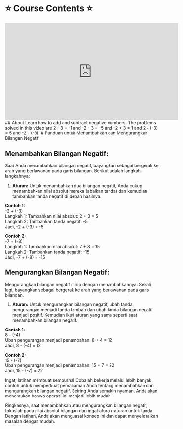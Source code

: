 # ⭐️ Course Contents ⭐️

<iframe width="560" height="315" src="https://www.youtube.com/embed/NQSN00zL5gg" title="YouTube video player" frameborder="0" allow="accelerometer; autoplay; clipboard-write; encrypted-media; gyroscope; picture-in-picture; web-share" allowfullscreen></iframe>
## About
Learn how to add and subtract negative numbers. The problems solved in this video are 2 - 3 = -1 and -2 - 3 = -5 and -2 + 3 = 1 and 2 - (-3) = 5 and -2 - (-3).
# Panduan untuk Menambahkan dan Mengurangkan Bilangan Negatif

## Menambahkan Bilangan Negatif:

Saat Anda menambahkan bilangan negatif, bayangkan sebagai bergerak ke arah yang berlawanan pada garis bilangan. Berikut adalah langkah-langkahnya:

1. **Aturan:** Untuk menambahkan dua bilangan negatif, Anda cukup menambahkan nilai absolut mereka (abaikan tanda) dan kemudian tambahkan tanda negatif di depan hasilnya.

**Contoh 1:**  
-2 + (-3)  
Langkah 1: Tambahkan nilai absolut: 2 + 3 = 5  
Langkah 2: Tambahkan tanda negatif: -5  
Jadi, -2 + (-3) = -5

**Contoh 2:**  
-7 + (-8)  
Langkah 1: Tambahkan nilai absolut: 7 + 8 = 15  
Langkah 2: Tambahkan tanda negatif: -15  
Jadi, -7 + (-8) = -15

## Mengurangkan Bilangan Negatif:

Mengurangkan bilangan negatif mirip dengan menambahkannya. Sekali lagi, bayangkan sebagai bergerak ke arah yang berlawanan pada garis bilangan.

1. **Aturan:** Untuk mengurangkan bilangan negatif, ubah tanda pengurangan menjadi tanda tambah dan ubah tanda bilangan negatif menjadi positif. Kemudian ikuti aturan yang sama seperti saat menambahkan bilangan negatif.

**Contoh 1:**  
8 - (-4)  
Ubah pengurangan menjadi penambahan: 8 + 4 = 12  
Jadi, 8 - (-4) = 12

**Contoh 2:**  
15 - (-7)  
Ubah pengurangan menjadi penambahan: 15 + 7 = 22  
Jadi, 15 - (-7) = 22

Ingat, latihan membuat sempurna! Cobalah bekerja melalui lebih banyak contoh untuk memperkuat pemahaman Anda tentang menambahkan dan mengurangkan bilangan negatif. Seiring Anda semakin nyaman, Anda akan menemukan bahwa operasi ini menjadi lebih mudah.

Ringkasnya, saat menambahkan atau mengurangkan bilangan negatif, fokuslah pada nilai absolut bilangan dan ingat aturan-aturan untuk tanda. Dengan latihan, Anda akan menguasai konsep ini dan dapat menyelesaikan masalah dengan mudah.